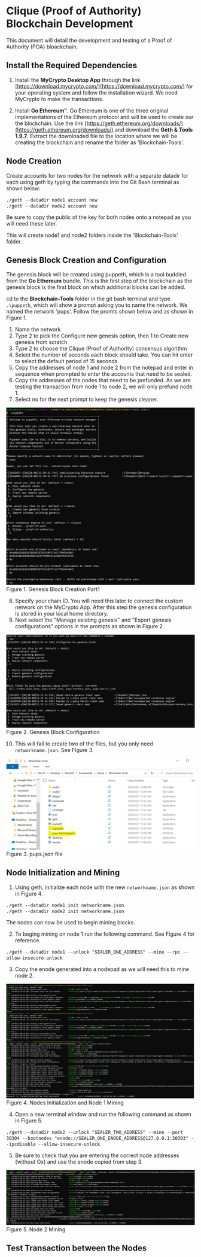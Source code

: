 # Clique (Proof of Authority) Blockchain Development
This document will detail the development and testing of a Proof of Authority (POA) bloackchain.

## Install the Required Dependencies

1) Install the **MyCrypto Desktop App** through the link [https://download.mycrypto.com/](https://download.mycrypto.com/) for your operating system and follow the installation wizard. We need MyCrypto to make the transactions. 

2) Install **Go Ethereum"**. Go Ethereum is one of the three original implementations of the Ethereum protocol and will be used to create our the blockchain. Use the link [https://geth.ethereum.org/downloads/](https://geth.ethereum.org/downloads/) and download the **Geth & Tools 1.9.7**. Extract the downloaded file to the location where we will be creating the blockchain and rename the folder as 'Blockchain-Tools'.

## Node Creation

Create accounts for two nodes for the network with a separate datadir for each using geth by typing the commands into the Git Bash terminal as shown below:
```
./geth --datadir node1 account new
./geth --datadir node2 account new
```
Be sure to copy the public of the key for both nodes onto a notepad as you will need these later.

This will create node1 and node2 folders inside the 'Blockchain-Tools' folder. 

## Genesis Block Creation and Configuration

The genesis block will be created using puppeth, which is a tool buddled from the **Go Ethereum** bundle. This is the first step of the blockchain as the genesis block is the first block on which additional blocks can be added. 

cd to the **Blockchain-Tools** folder in the git bash terminal and type `.\puppeth`, which will show a prompt asking you to name the network. We named the network 'pups'. Follow the promts shown below and as shown in Figure 1. 
1) Name the network
2) Type 2 to pick the Configure new genesis option, then 1 to Create new genesis from scratch
3) Type 2 to choose the Clique (Proof of Authority) consensus algorithm
4) Select the number of seconds each block should take. You can hit enter to select the default period of 15 seconds.
5) Copy the addresses of node 1 and node 2 from the notepad and enter in sequence when prompted to enter the accounts that need to be sealed.
6) Copy the addresses of the nodes that need to be prefunded. As we are testing the transaction from node 1 to node 2, we will only prefund node 1. 
7) Select no for the next prompt to keep the genesis cleaner. 

![Genesis Block Creation Part1](/Screenshots/step1a.JPG)
Figure 1. Genesis Block Creation Part1

8) Specify your chain ID. You will need this later to connect the custom network on the MyCrypto App. After this step the genesis configuration is stored in your local home directory.
9) Next select the "Manage existing genesis" and  "Export genesis configurations" options in the prompts as shown in Figure 2. 

![Genesis Block Configuration](/Screenshots/step1b.JPG)
Figure 2. Genesis Block Configuration

10) This will fail to create two of the files, but you only need `networkname.json`. See Figure 3.

![Files Created](/Screenshots/step1b2.JPG)
Figure 3. pups.json file

## Node Initialization and Mining

1) Using geth, initialize each node with the new `networkname.json` as shown in Figure 4.
```
./geth --datadir node1 init networkname.json
./geth --datadir node2 init networkname.json
```
The nodes can now be used to begin mining blocks.

2) To beging mining on node 1 run the following command. See Figure 4 for reference.
```
./geth --datadir node1 --unlock "SEALER_ONE_ADDRESS" --mine --rpc --allow-insecure-unlock
```
3) Copy the enode generated into a nodepad as we will need this to mine node 2.

![Node Initialization](/Screenshots/step2.JPG)
Figure 4. Nodes Initialization and Node 1 Mining

4) Open a new terminal window and run the following command as shown in Figure 5. 
```
./geth --datadir node2 --unlock "SEALER_TWO_ADDRESS" --mine --port 30304 --bootnodes "enode://SEALER_ONE_ENODE_ADDRESS@127.0.0.1:30303" --ipcdisable --allow-insecure-unlock
```
5) Be sure to check that you are entering the correct node addresses (without Ox) and use the enode copied from step 3.

![Node Initialization](/Screenshots/step3.JPG)
Figure 5. Node 2 Mining

## Test Transaction between the Nodes


